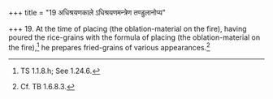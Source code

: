 +++
title = "19 अधिश्रयणकाले ऽधिश्रयणमन्त्रेण तण्डुलानोप्य"

+++
19. At the time of placing (the oblation-material on the fire), having poured the rice-grains with the formula of placing (the oblation-material on the fire),[^1] he prepares fried-grains of various appearances.[^2]  

[^1]: TS 1.1.8.h; See 1.24.6.  

[^2]: Cf. TB 1.6.8.3.  
